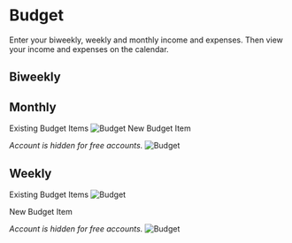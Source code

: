 # Budget
Enter your biweekly, weekly and monthly income and expenses. Then view your income and expenses on the calendar.

## Biweekly

## Monthly
Existing Budget Items
![Budget](https://imgur.com/lrPIatV.jpg)
New Budget Item

*Account is hidden for free accounts.*
![Budget](https://imgur.com/GWMJfo5.jpg)

## Weekly
Existing Budget Items
![Budget](https://imgur.com/Dx44M3q.jpg)

New Budget Item

*Account is hidden for free accounts.*
![Budget](https://imgur.com/ptszwpZ.jpg)